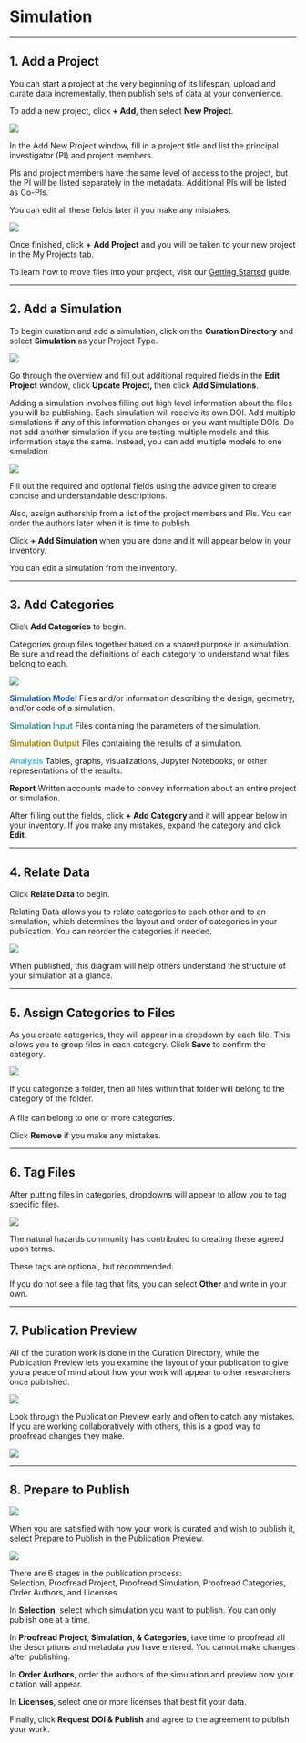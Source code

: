 # Simulation

---
## 1. Add a Project

You can start a project at the very beginning of its lifespan, upload and curate data incrementally, then publish sets of data at your convenience.

To add a new project, click <strong>+ Add</strong>, then select <strong>New Project</strong>.

<img src="../../imgs/guide-allguides-1a.jpg">
    
In the Add New Project window, fill in a project title and list the principal investigator (PI) and project members.

PIs and project members have the same level of access to the project, but the PI will be listed separately in the metadata. Additional PIs will be listed as Co-PIs. 

You can edit all these fields later if you make any mistakes.

<img src="../../imgs/guide-simulation-1b.png">

Once finished, click <strong>+</strong> <strong>Add Project</strong> and you will be taken to your new project in the My Projects tab.

To learn how to move files into your project, visit our <a href="/rw/user-guides/getting-started/">Getting Started</a> guide.

---
## 2. Add a Simulation
    
To begin curation and add a simulation, click on the <strong>Curation Directory</strong> and select <b>Simulation</b> as your Project Type.

<img src="../../imgs/guide-simulation-2a.png">

Go through the overview and fill out additional required fields in the <strong>Edit Project</strong> window, click <strong>Update Project, </strong>then click <strong>Add Simulations</strong>.

Adding a simulation involves filling out high level information about the files you will be publishing. Each simulation will receive its own DOI. Add multiple simulations if any of this information changes or you want multiple DOIs. Do not add another simulation if you are testing multiple models and this information stays the same. Instead, you can add multiple models to one simulation.

<img src="../../imgs/guide-simulation-2b.png">

Fill out the required and optional fields using the advice given to create concise and understandable descriptions. 

Also, assign authorship from a list of the project members and PIs. You can order the authors later when it is time to publish.

Click <strong>+</strong> <strong>Add Simulation</strong> when you are done and it will appear below in your inventory.

You can edit a simulation from the inventory.

---
## 3. Add Categories

    
Click <strong>Add Categories</strong> to begin.

Categories group files together based on a shared purpose in a simulation. Be sure and read the definitions of each category to understand what files belong to each.

<img src="../../imgs/guide-simulation-3.png">

<span style="color: #145ec2;"><strong>Simulation Model</strong></span> Files and/or information describing the design, geometry, and/or code of a simulation.

<strong><span style="color: #3b9b92;">Simulation Input</span></strong> Files containing the parameters of the simulation.

<font color="#ac8804"><b>Simulation Output</b></font> Files containing the results of a simulation.

<strong><span style="color: #4cb8db;">Analysis</span></strong> Tables, graphs, visualizations, Jupyter Notebooks, or other representations of the results.

<strong>Report</strong> Written accounts made to convey information about an entire project or simulation.

After filling out the fields, click <strong>+ Add Category</strong> and it will appear below in your inventory. If you make any mistakes, expand the category and click <strong>Edit</strong>.

---
## 4. Relate Data


    
Click <strong>Relate Data</strong> to begin.

Relating Data allows you to relate categories to each other and to an simulation, which determines the layout and order of categories in your publication. You can reorder the categories if needed.

<img src="../../imgs/guide-simulation-4.png">

When published, this diagram will help others understand the structure of your simulation at a glance.

---
## 5. Assign Categories to Files

As you create categories, they will appear in a dropdown by each file. This allows you to group files in each category. Click <strong>Save</strong> to confirm the category.

<img src="../../imgs/guide-simulation-5.png">

If you categorize a folder, then all files within that folder will belong to the category of the folder. <br>
<br>
A file can belong to one or more categories.

Click <strong>Remove</strong> if you make any mistakes.

---
## 6. Tag Files


After putting files in categories, dropdowns will appear to allow you to tag specific files. 

<img src="../../imgs/guide-simulation-6.png">

The natural hazards community has contributed to creating these agreed upon terms.

These tags are optional, but recommended.

If you do not see a file tag that fits, you can select <strong>Other</strong> and write in your own.

---
## 7. Publication Preview

All of the curation work is done in the Curation Directory, while the Publication Preview lets you examine the layout of your publication to give you a peace of mind about how your work will appear to other researchers once published.
    
<img src="../../imgs/guide-simulation-7a.png">

Look through the Publication Preview early and often to catch any mistakes. If you are working collaboratively with others, this is a good way to proofread changes they make.

<img src="../../imgs/guide-simulation-7b.png">

---
## 8. Prepare to Publish

<img src="../../imgs/guide-simulation-8a.png">
    
When you are satisfied with how your work is curated and wish to publish it, select Prepare to Publish in the Publication Preview. 

<img src="../../imgs/guide-simulation-8b.png">
    
There are 6 stages in the publication process: <br>
Selection, Proofread Project, Proofread Simulation, Proofread Categories, Order Authors, and Licenses

In <strong>Selection</strong>, select which simulation you want to publish. You can only publish one at a time.

In <strong>Proofread Project</strong>,<strong> Simulation</strong>,<strong> &amp; Categories</strong>, take time to proofread all the descriptions and metadata you have entered. You cannot make changes after publishing.

In <strong>Order Authors</strong>, order the authors of the simulation and preview how your citation will appear.

In <strong>Licenses</strong>, select one or more licenses that best fit your data.

Finally, click <strong>Request DOI &amp; Publish</strong> and agree to the agreement to publish your work.
